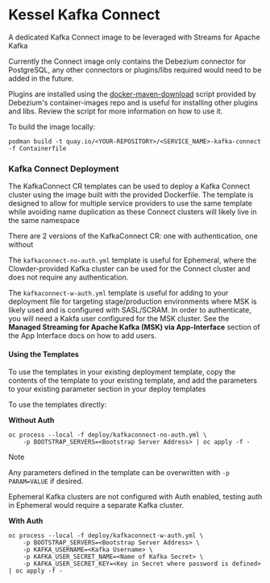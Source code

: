 # Kessel Kafka Connect

A dedicated Kafka Connect image to be leveraged with Streams for Apache Kafka

Currently the Connect image only contains the Debezium connector for PostgreSQL, any other connectors or plugins/libs required would need to be added in the future.

Plugins are installed using the [docker-maven-download](https://github.com/debezium/container-images/blob/main/connect-base/2.7/docker-maven-download.sh) script provided by Debezium's container-images repo and is useful for installing other plugins and libs. Review the script for more information on how to use it.

To build the image locally:

`podman build -t quay.io/<YOUR-REPOSITORY>/<SERVICE_NAME>-kafka-connect -f Containerfile`

### Kafka Connect Deployment
The KafkaConnect CR templates can be used to deploy a Kafka Connect cluster using the image built with the provided Dockerfile. The template is designed to allow for multiple service providers to use the same template while avoiding name duplication as these Connect clusters will likely live in the same namespace

There are 2 versions of the KafkaConnect CR: one with authentication, one without

The `kafkaconnect-no-auth.yml` template is useful for Ephemeral, where the Clowder-provided Kafka cluster can be used for the Connect cluster and does not require any authentication.

The `kafkaconnect-w-auth.yml` template is useful for adding to your deployment file for targeting stage/production environments where MSK is likely used and is configured with SASL/SCRAM. In order to authenticate, you will need a Kakfa user configured for the MSK cluster. See the **Managed Streaming for Apache Kafka (MSK) via App-Interface** section of the App Interface docs on how to add users.

#### Using the Templates

To use the templates in your existing deployment template, copy the contents of the template to your existing template, and add the parameters to your existing parameter section in your deploy templates

To use the templates directly:

**Without Auth**
```shell
oc process --local -f deploy/kafkaconnect-no-auth.yml \
    -p BOOTSTRAP_SERVERS=<Bootstrap Server Address> | oc apply -f -
```

> [!NOTE]
> Any parameters defined in the template can be overwritten with `-p PARAM=VALUE` if desired.
>
> Ephemeral Kafka clusters are not configured with Auth enabled, testing auth in Ephemeral would require a separate Kafka cluster.

**With Auth**
```shell
oc process --local -f deploy/kafkaconnect-w-auth.yml \
    -p BOOTSTRAP_SERVERS=<Bootstrap Server Address> \
    -p KAFKA_USERNAME=<Kafka Username> \
    -p KAFKA_USER_SECRET_NAME=<Name of Kafka Secret> \
    -p KAFKA_USER_SECRET_KEY=<Key in Secret where password is defined> | oc apply -f -
```
